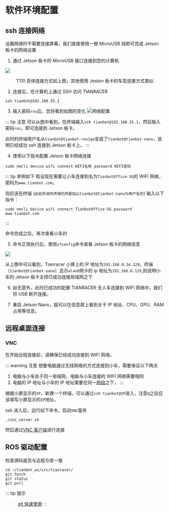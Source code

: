 # 软件环境配置

## ssh 连接网络

设置网络时不需要连接屏幕，我们直接使用一根 MicroUSB 线即可完成 Jetson 板卡的网络设置

1. 通过 Jetson 板卡的 MicroUSB 接口连接到您的计算机


![](https://tianbot-pic.oss-cn-beijing.aliyuncs.com/tianbot-pic/Tianbot-Docce4345521d6a7f216307ec8abb7150a3.png)

<p style="text-align: center"> T110 具体连接方式如上图，其他使用 Jeston 板卡的车型连接方式类似  </p> 

2. 连接后，在计算机上通过 SSH 访问 TIANRACER

```shell
ssh tianbot@192.168.55.1
```

3. 输入密码`ros`后，您将看到如图的变化
![网络配置](https://tianbot-pic.oss-cn-beijing.aliyuncs.com/tianbot/202112211514339.jpg)

::: tip 注意
可以从图中看到，在终端输入`ssh tianbot@192.168.55.1`，然后输入密码`ros`，即可连接到 Jetson 板卡。

此时的终端用户名从`tianbot@tianbot-ros2go`变成了`tianbot@tianbot-nano`，说明已经成功 ssh 连接到 Jetson 板卡上。
:::

4. 使用以下指令配置 Jetson 板卡网络连接
```shell
sudo nmcli device wifi connect WIFI名称 password WIFI密码
```

::: tip 举例如下
假设现在需要让小车连接到名为`TianbotOffice-5G`的 WIFI 网络，密码为`www.tianbot.com`，

则应该在终端 (`此处所说的终端仍然是指以tianbot@tianbot-nano为用户名的`) 输入以下指令：

```shell
​​sudo nmcli device wifi connect TianbotOffice-5G password www.tianbot.com

```
:::

命令完成之后，再次查看小车的

5. 命令正常执行后，使用`ifconfig`命令查看 Jetson 板卡的网络信息

![](https://tianbot-pic.oss-cn-beijing.aliyuncs.com/tianbot-pic/Tianbot-Doc69DE875C2A84405FC5D21C990BED9B53.png)

从上图中可以看到，Tianracer 小屏上的 IP 地址为`192.168.0.34.129`，终端（`tianbot@tianbot-nano`）显示`wlan0`网卡的 ip 地址为`192.168.0.129`,则说明小车的 Jetson 板卡主控已成功连接局域网之下

6. 如无意外，此时已成功的配置 TIANRACER 无人车连接到 WIFI 网络中，我们将 USB 断开连接。

7. 重启 Jetson Nano，就可以在信息屏上看到关于 IP 地址、CPU、GPU、RAM 占用等信息。


## 远程桌面连接

### VNC
在开始远程连接前，请确保已经成功连接到 WIFI 网络。

::: warning 注意
想要电脑通过无线网络的方式连接到小车，需要保证以下两点
1. 电脑与小车处于同一局域网，电脑与小车连接的 WIFI 网络需要相同
2. 电脑的 IP 地址与小车的 IP 地址需要在同一[网段](https://cloud.tencent.com/developer/article/2009652)之下，
:::

根据小屏显示的`IP`，新建一个终端，可以通过`ssh tianbot@IP`进入，注意`@`之后应该填写小屏显示的`IP`地址。

ssh 进入后，运行如下命令，启动`VNC`服务
```shell
./vnc_server.sh
```
然后通过[VNC 客户端](https://www.realvnc.com/en/connect/download/viewer/)进行连接

## ROS 驱动配置

检查源码是否与远程仓库一致

```shell
cd ~/tianbot_ws/src/tianracer/
git fetch
git status
git pull    
```
::: tip 提示
> [git 快速使用](/basic/git.md "git快速使用")
:::
